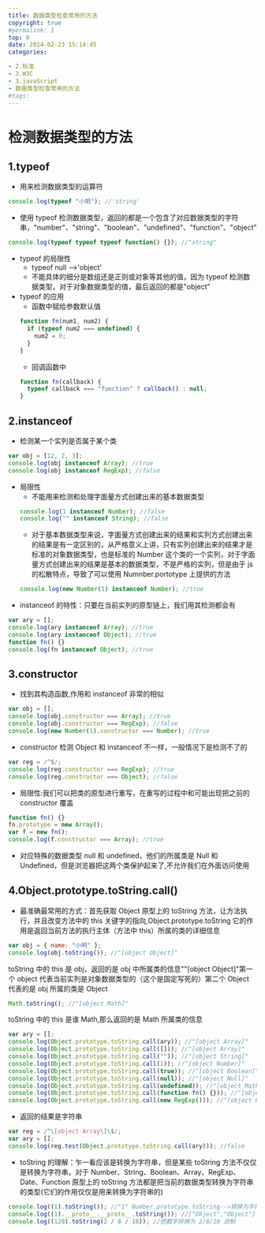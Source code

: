```yaml
---
title: 数据类型检查常用的方法
copyright: true
#permalink: 1
top: 0
date: 2014-02-23 15:14:45
categories:

- 2.标准
- 3.W3C
- 3.javaScript
- 数据类型检查常用的方法
#tags:
---
```


# 检测数据类型的方法

## 1.typeof

- 用来检测数据类型的运算符

```js
console.log(typeof "小明"); //'string'
```

- 使用 typeof 检测数据类型，返回的都是一个包含了对应数据类型的字符串，"number"、"string"、"boolean"、"undefined"、"function"、"object"

```js
console.log(typeof typeof typeof function() {}); //"string"
```

- typeof 的局限性
  - typeof null -->'object'
  - 不能具体的细分是数组还是正则或对象等其他的值，因为 typeof 检测数据类型，对于对象数据类型的值，最后返回的都是"object"
- typeof 的应用
  - 函数中赋给参数默认值
  ```js
  function fn(num1, num2) {
    if (typeof num2 === undefined) {
      num2 = 0;
    }
  }
  ```
  - 回调函数中
  ```js
  function fn(callback) {
    typeof callback === "function" ? callback() : null;
  }
  ```

## 2.instanceof

- 检测某一个实列是否属于某个类

```js
var obj = [12, 2, 3];
console.log(obj instanceof Array); //true
console.log(obj instanceof RegExp); //false
```

- 局限性
  - 不能用来检测和处理字面量方式创建出来的基本数据类型
  ```js
  console.log(1 instanceof Number); //false
  console.log("" instanceof String); //false
  ```
  - 对于基本数据类型来说，字面量方式创建出来的结果和实列方式创建出来的结果是有一定区别的，从严格意义上讲，只有实列创建出来的结果才是标准的对象数据类型，也是标准的 Number 这个类的一个实列，对于字面量方式创建出来的结果是基本的数据类型，不是严格的实列，但是由于 js 的松散特点，导致了可以使用 Numnber.portotype 上提供的方法
  ```js
  console.log(new Number(1) instanceof Number); //true
  ```
- instanceof 的特性：只要在当前实列的原型链上，我们用其检测都会有

```js
var ary = [];
console.log(ary instanceof Array); //true
console.log(ary instanceof Object); //true
function fn() {}
console.log(fn instanceof Object); //true
```

## 3.constructor

- 找到其构造函数,作用和 instanceof 非常的相似

```js
var obj = [];
console.log(obj.constructor === Array); //true
console.log(obj.constructor === RegExp); //false
console.log(new Number(1).constructor === Number); //true
```

- constructor 检测 Object 和 instanceof 不一样，一般情况下是检测不了的

```js
var reg = /^$/;
console.log(reg.constructor === RegExp); //true
console.log(reg.constructor === Object); //false
```

- 局限性:我们可以把类的原型进行重写，在重写的过程中和可能出现把之前的 constructor 覆盖

```js
function fn() {}
fn.prototype = new Array();
var f = new fn();
console.log(f.constructor === Array); //true
```

- 对应特殊的数据类型 null 和 undefined，他们的所属类是 Null 和 Undefined，但是浏览器把这两个类保护起来了,不允许我们在外面访问使用

## 4.Object.prototype.toString.call()

- 最准确最常用的方式：首先获取 Object 原型上的 toString 方法，让方法执行，并且改变方法中的 this 关键字的指向,Object.prototype.toString 它的作用是返回当前方法的执行主体（方法中 this）所属的类的详细信息

```js
var obj = { name: "小明" };
console.log(obj.toString()); //"[object Object]"
```

toString 中的 this 是 obj，返回的是 obj 中所属类的信息""[object Object]"第一个 object 代表当前实列是对象数据类型的（这个是固定写死的）第二个 Object 代表的是 obj 所属的类是 Object

```js
Math.toString(); //"[object Math]"
```

toString 中的 this 是谁 Math,那么返回的是 Math 所属类的信息

```js
var ary = [];
console.log(Object.prototype.toString.call(ary)); //"[object Array]"
console.log(Object.prototype.toString.call([])); //"[object Array]"
console.log(Object.prototype.toString.call("")); //"[object String]"
console.log(Object.prototype.toString.call(1)); //"[object Number]"
console.log(Object.prototype.toString.call(true)); //"[object Boolean]"
console.log(Object.prototype.toString.call(null)); //"[object Null]"
console.log(Object.prototype.toString.call(undefined)); //"[object Math]"
console.log(Object.prototype.toString.call(function fn() {})); //"[object Undefined]"
console.log(Object.prototype.toString.call(new RegExp())); //"[object RegExp]"
```

- 返回的结果是字符串

```js
var reg = /^\[object Array\]\$/;
var ary = [];
console.log(reg.test(Object.prototype.toString.call(ary))); //false
```

- toString 的理解：乍一看应该是转换为字符串，但是某些 toString 方法不仅仅是转换为字符串，对于 Number、String、Boolean、Array、RegExp、Date、Function 原型上的 toString 方法都是把当前的数据类型转换为字符串的类型(它们的作用仅仅是用来转换为字符串的)

```js
console.log((1).toString()); //"1" Number.prototype.toString-->转换为字符串
console.log((1).__proto__.__proto__.toString()); //["Object","Object"]  Object.prototype.toString
console.log((128).toString(2 / 8 / 10)); //把数字转换为 2/8/10 进制
```
